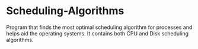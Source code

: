 # Scheduling-Algorithms
Program that finds the most optimal scheduling algorithm for processes and helps aid the operating systems. It contains both CPU and Disk scheduling algorithms.
